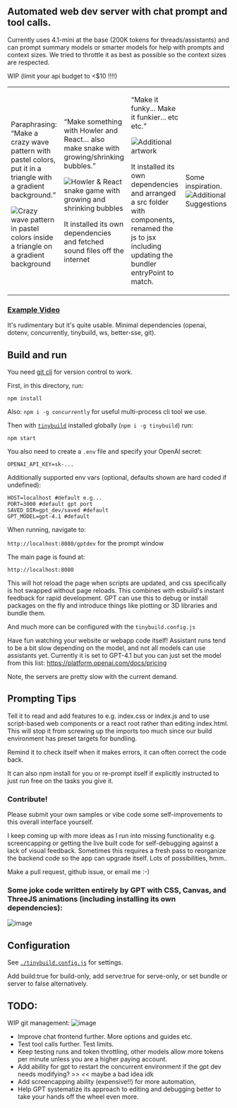 ## Automated web dev server with chat prompt and tool calls.

Currently uses 4.1-mini at the base (200K tokens for threads/assistants) and can prompt summary models or smarter models for help with prompts and context sizes. We tried to throttle it as best as possible so the context sizes are respected.

WIP (limit your api budget to <$10 !!!!)

<table>
  <tr>
    <td>
      <p>Paraphrasing: “Make a crazy wave pattern with pastel colors, put it in a triangle with a gradient background.”</p>
      <img
        src="https://github.com/user-attachments/assets/100d4d85-941b-4df4-b3ef-c68e517f0c84"
        alt="Crazy wave pattern in pastel colors inside a triangle on a gradient background"
      />
    </td>
    <td>
      <p>“Make something with Howler and React… also make snake with growing/shrinking bubbles.”</p>
      <img
        src="https://github.com/user-attachments/assets/b8c62e9b-115c-4553-854c-f3f637ba2034"
        alt="Howler & React snake game with growing and shrinking bubbles"
      />
      <p>It installed its own dependencies and fetched sound files off the internet</p>
    </td>
    <td>
      <p>“Make it funky... Make it funkier... etc etc.”</p>
      <img
        src="https://github.com/user-attachments/assets/38d4c788-07c3-475e-bcf7-e1ab9cc99fd6"
        alt="Additional artwork"
      />
      <p>It installed its own dependencies and arranged a src folder with components, renamed the js to jsx including updating the bundler entryPoint to match.</p>
    </td>
    <td>
      Some inspiration.
      <img
        src="https://github.com/user-attachments/assets/9103fc6b-9114-4ff5-9a88-7d9d6f31fef8"
        alt="Additional Suggestions"
      />
    </td>

  </tr>
</table>

### [Example Video](https://youtu.be/84Pggzt8A0c)

It's rudimentary but it's quite usable. Minimal dependencies (openai, dotenv, concurrently, tinybuild, ws, better-sse, git).

## Build and run

You need [git cli](https://git-scm.com/downloads) for version control to work.

First, in this directory, run: 

`npm install`

Also: `npm i -g concurrently` for useful multi-process cli tool we use.

Then with [`tinybuild`](https://github.com/joshbrew/tinybuild) installed globally (`npm i -g tinybuild`) run: 

`npm start`

You also need to create a `.env` file and specify your OpenAI secret: 
```
OPENAI_API_KEY=sk-...
```
Additionally supported env vars (optional, defaults shown are hard coded if undefined):
```
HOST=localhost #default e.g...
PORT=3000 #default gpt port
SAVED_DIR=gpt_dev/saved #default
GPT_MODEL=gpt-4.1 #default
```
When running, navigate to:

`http://localhost:8080/gptdev` for the prompt window

The main page is found at:

`http://localhost:8080`

This will hot reload the page when scripts are updated, and css specifically is hot swapped without page reloads. This combines with esbuild's instant feedback for rapid development. GPT can use this to debug or install packages on the fly and introduce things like plotting or 3D libraries and bundle them.

And much more can be configured with the `tinybuild.config.js`

Have fun watching your website or webapp code itself! Assistant runs tend to be a bit slow depending on the model, and not all models can use assistants yet. Currently it is set to GPT-4.1 but you can just set the model from this list: https://platform.openai.com/docs/pricing

Note, the servers are pretty slow with the current demand.

## Prompting Tips

Tell it to read and add features to e.g. index.css or index.js and to use script-based web components or a react root rather than editing index.html. This will stop it from screwing up the imports too much since our build environment has preset targets for bundling. 

Remind it to check itself when it makes errors, it can often correct the code back. 

It can also npm install for you or re-prompt itself if explicitly instructed to just run free on the tasks you give it.

### Contribute!

Please submit your own samples or vibe code some self-improvements to this overall interface yourself. 

I keep coming up with more ideas as I run into missing functionality e.g. screencapping or getting the live built code for self-debugging against a lack of visual feedback. Sometimes this requires a fresh pass to reorganize the backend code so the app can upgrade itself. Lots of possibilities, hmm..

Make a pull request, github issue, or email me :-)

### Some joke code written entirely by GPT with CSS, Canvas, and ThreeJS animations (including installing its own dependencies):
![image](https://github.com/user-attachments/assets/4d74c8da-828b-4feb-a882-81387c996938)

## Configuration

See [`./tinybuild.config.js`](./tinybuild.config.js) for settings. 

Add build:true for build-only, add serve:true for serve-only, or set bundle or server to false alternatively.

## TODO:

WIP git management:
![image](https://github.com/user-attachments/assets/d899dc75-01da-4135-b6bb-023d513f3391)


- Improve chat frontend further. More options and guides etc.
- Test tool calls further. Test limits. 
- Keep testing runs and token throttling, other models allow more tokens per minute unless you are a higher paying account.
- Add ability for gpt to restart the concurrent environment if the gpt dev needs modifying? >_> <_< maybe a bad idea idk
- Add screencapping ability (expensive!!) for more automation, 
- Help GPT systematize its approach to editing and debugging better to take your hands off the wheel even more.

